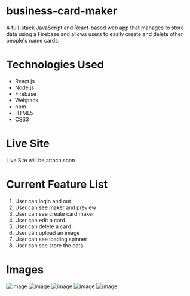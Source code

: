 # business-card-maker
A full-stack JavaScript and React-based web app that manages to store data using a Firebase and allows users to easily create and delete other people's name cards.

# Technologies Used
* React.js
* Node.js
* Firebase
* Webpack
* npm
* HTML5
* CSS3

# Live Site
Live Site will be attach soon

# Current Feature List
1. User can login and out
2. User can see maker and preview
3. User can see create card maker
4. User can edit a card
5. User can delete a card
6. User can upload an image
7. User can see loading spinner
8. User can see store the data

# Images
![image](https://user-images.githubusercontent.com/68725614/134992655-8e7250c4-eefb-4c96-886a-e79186534c1f.png)
![image](https://user-images.githubusercontent.com/68725614/134992496-95e3fb2b-1625-4cea-97f3-fbb83490fa18.png)
![image](https://user-images.githubusercontent.com/68725614/134992571-63868cc0-a094-43e9-b984-cd56b21e8dbf.png)
![image](https://user-images.githubusercontent.com/68725614/134992607-c0ed1857-c0b1-45ae-bc61-7e8014c9cd1d.png)
![image](https://user-images.githubusercontent.com/68725614/134992520-d160579d-9990-40fa-9b95-3ec9b0b0ecee.png)
